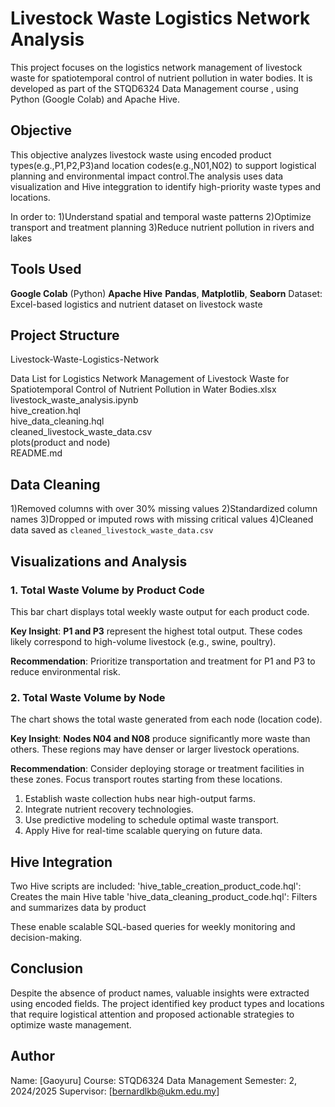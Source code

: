 
# Livestock Waste Logistics Network Analysis

This project focuses on the logistics network management of livestock waste for spatiotemporal control of nutrient pollution in water bodies. It is developed as part of the STQD6324 Data Management course , using Python (Google Colab) and Apache Hive.

## Objective

This objective analyzes livestock waste using encoded product types(e.g.,P1,P2,P3)and location codes(e.g.,N01,N02) to support logistical planning and environmental impact control.The analysis uses data visualization and Hive integgration to identify high-priority waste types and locations.

In order to:
1)Understand spatial and temporal waste patterns
2)Optimize transport and treatment planning
3)Reduce nutrient pollution in rivers and lakes

## Tools Used

**Google Colab** (Python)
**Apache Hive**
**Pandas**, **Matplotlib**, **Seaborn**
Dataset: Excel-based logistics and nutrient dataset on livestock waste


## Project Structure


Livestock-Waste-Logistics-Network

Data List for Logistics Network Management of Livestock Waste for Spatiotemporal Control of Nutrient Pollution in Water Bodies.xlsx
livestock_waste_analysis.ipynb         
hive_creation.hql                      
hive_data_cleaning.hql                 
cleaned_livestock_waste_data.csv      
plots(product and node)                                
README.md                             


## Data Cleaning

1)Removed columns with over 30% missing values
2)Standardized column names
3)Dropped or imputed rows with missing critical values
4)Cleaned data saved as `cleaned_livestock_waste_data.csv`


## Visualizations and Analysis

### 1. Total Waste Volume by Product Code

This bar chart displays total weekly waste output for each product code.


**Key Insight**:
**P1 and P3** represent the highest total output.
These codes likely correspond to high-volume livestock (e.g., swine, poultry).

**Recommendation**:
Prioritize transportation and treatment for P1 and P3 to reduce environmental risk.


### 2. Total Waste Volume by Node

The chart shows the total waste generated from each node (location code).

**Key Insight**:
**Nodes N04 and N08** produce significantly more waste than others.
These regions may have denser or larger livestock operations.

**Recommendation**:
Consider deploying storage or treatment facilities in these zones.
Focus transport routes starting from these locations.

1. Establish waste collection hubs near high-output farms.
2. Integrate nutrient recovery technologies.
3. Use predictive modeling to schedule optimal waste transport.
4. Apply Hive for real-time scalable querying on future data.

## Hive Integration

Two Hive scripts are included:
'hive_table_creation_product_code.hql': Creates the main Hive table
'hive_data_cleaning_product_code.hql': Filters and summarizes data by product

These enable scalable SQL-based queries for weekly monitoring and decision-making.


## Conclusion

Despite the absence of product names, valuable insights were extracted using encoded fields. The project identified key product types and locations that require logistical attention and proposed actionable strategies to optimize waste management.



## Author

Name: [Gaoyuru]
Course: STQD6324 Data Management
Semester: 2, 2024/2025
Supervisor: [bernardlkb@ukm.edu.my]
